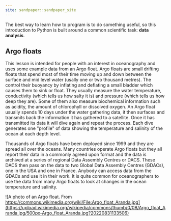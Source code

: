 ```yaml
---
site: sandpaper::sandpaper_site
---
```


The best way to learn how to program is to do something useful,
so this introduction to Python is built around a common scientific task:
**data analysis**.

## Argo floats

This lesson is intended for people with an interest in oceanography and uses some example data from an Argo float.
Argo floats are small drifting floats that spend most of their time moving up and down between the surface and mid level water (usally one or two thousand metres).
The control their buoyancy by inflating and deflating a small bladder which causes them to sink or float. 
They usually measure the water temperature, conductivity (which tells us how salty it is) and pressure (which tells us how deep they are). 
Some of them also measure biochemical information such as acidity, the amount of chlorophyll or dissolved oxygen. An Argo float usually spends 10 days under the 
water gathering data, it then surfaces and transmits back the information it has gathered to a satellite. Once it has transmitted its data it will dive again
and repeat the process. Each dive generates one "profile" of data showing the temperature and salinity of the ocean at each depth level.

Thousands of Argo floats have been deployed since 1999 and they are spread all over the oceans. Many countries operate Argo floats but they all report their data
in a commonly agreed upon format and the data is archived at a series of regional Data Assembly Centres or DACS. These DACS then pass on the data to two Global Data Assembly Centres
(GDACs), one in the USA and one in France. Anybody can access data from the GDACs and use it in their work. It is quite common for oceanographers to use the data from 
many Argo floats to look at changes in the ocean temperature and salinity. 

![A photo of an Argo float. From https://commons.wikimedia.org/wiki/File:Argo_float_Aranda.jpg](https://upload.wikimedia.org/wikipedia/commons/thumb/0/08/Argo_float_Aranda.jpg/500px-Argo_float_Aranda.jpg?20220831133506)
